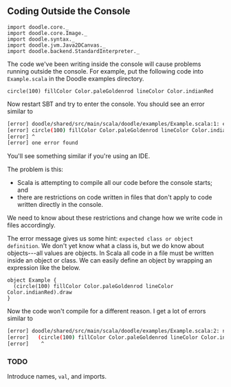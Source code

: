 ## Coding Outside the Console

```tut:invisible
import doodle.core._
import doodle.core.Image._
import doodle.syntax._
import doodle.jvm.Java2DCanvas._
import doodle.backend.StandardInterpreter._
```

The code we've been writing inside the console will cause problems running outside the console. For example, put the following code into `Example.scala` in the Doodle examples directory. 

```tut:silent
circle(100) fillColor Color.paleGoldenrod lineColor Color.indianRed
```

Now restart SBT and try to enter the console. You should see an error similar to

```bash
[error] doodle/shared/src/main/scala/doodle/examples/Example.scala:1: expected class or object definition
[error] circle(100) fillColor Color.paleGoldenrod lineColor Color.indianRed
[error] ^
[error] one error found
```

You'll see something similar if you're using an IDE.

The problem is this:

- Scala is attempting to compile all our code before the console starts; and
- there are restrictions on code written in files that don't apply to code written directly in the console.

We need to know about these restrictions and change how we write code in files accordingly.

The error message gives us some hint: `expected class or object definition`. We don't yet know what a class is, but we do know about objects---all values are objects. In Scala all code in a file must be written inside an object or class. We can easily define an object by wrapping an expression like the below.

```tut:book
object Example {
  (circle(100) fillColor Color.paleGoldenrod lineColor Color.indianRed).draw
}
```

Now the code won't compile for a different reason. I get a lot of errors similar to

```bash
[error] doodle/shared/src/main/scala/doodle/examples/Example.scala:2: not found: value circle
[error]   (circle(100) fillColor Color.paleGoldenrod lineColor Color.indianRed).draw
[error]    ^
```

### TODO

Introduce names, `val`, and imports.

